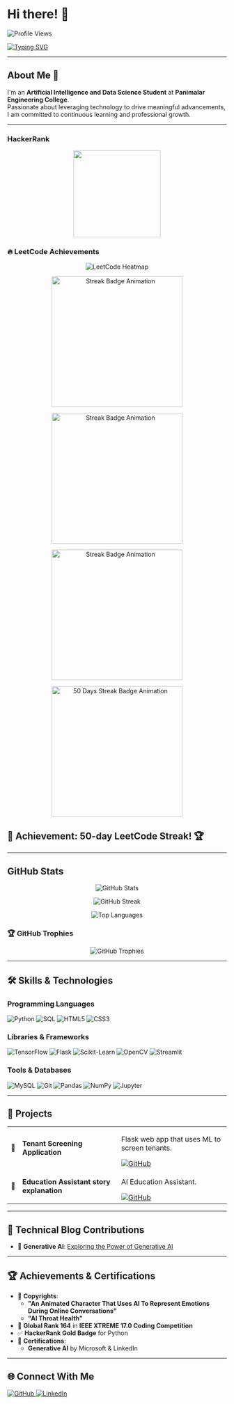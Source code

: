 # Hi there! 👋 

<p align="left"> 
  <img src="https://komarev.com/ghpvc/?username=SDineshKumar1304-codes&label=Profile%20views&color=0e75b6&style=flat" alt="Profile Views" /> 
</p>

[![Typing SVG](https://readme-typing-svg.herokuapp.com?font=Fira+Code&size=22&color=F70000&center=true&vCenter=true&width=470&height=80&lines=Hey%21+It%27s+Dinesh+Kumar;%F0%9F%92%BB+🤓Engineer)](https://git.io/typing-svg)

---

## About Me 🚀

I'm an **Artificial Intelligence and Data Science Student** at **Panimalar Engineering College**.  
Passionate about leveraging technology to drive meaningful advancements, I am committed to continuous learning and professional growth.

---
### HackerRank

<p align="center">
  <img src="https://github-production-user-asset-6210df.s3.amazonaws.com/125432987/418038834-fc04072b-4c52-442a-a550-d09b038bd24a.png?X-Amz-Algorithm=AWS4-HMAC-SHA256&X-Amz-Credential=AKIAVCODYLSA53PQK4ZA%2F20250228%2Fus-east-1%2Fs3%2Faws4_request&X-Amz-Date=20250228T133321Z&X-Amz-Expires=300&X-Amz-Signature=d333daca90560c5f4b460c359c0b3a0f029bb3060326f1b2729d3d724c75f191&X-Amz-SignedHeaders=host" width="200",href= 'https://www.hackerrank.com/profile/svani4830'>
</p>


### 🔥 LeetCode Achievements


<p align="center">
  <img src="https://leetcard.jacoblin.cool/Dinesh_Kumar_S_1329?theme=dark&ext=heatmap" alt="LeetCode Heatmap" />
</p>

<p>

  <p align="center">
      <img src="https://assets.leetcode.com/static_assets/marketing/2024-50.gif" width="300" alt=" Streak Badge Animation" />
  </p>


<p align="center">
  <img src="https://leetcode.com/static/images/badges/2024/gif/2024-12.gif" width="300" alt=" Streak Badge Animation" />
</p>

<p align="center">
  <img src="https://assets.leetcode.com/static_assets/marketing/202502.gif" width="300" alt=" Streak Badge Animation" />
</p>



<p align="center">
  <img src="https://assets.leetcode.com/static_assets/others/2550.gif" width="300" alt="50 Days Streak Badge Animation" />
</p>

## 🎉 **Achievement**: **50-day LeetCode Streak!** 🏆


---

## GitHub Stats


<p align="center">
  <img src="https://github-readme-stats.vercel.app/api?username=SDineshKumar1304&show_icons=true&locale=en&theme=dark" alt="GitHub Stats" />
</p>
<p align="center">
  <img src="https://github-readme-streak-stats.herokuapp.com/?user=SDineshKumar1304&theme=dark" alt="GitHub Streak" />
</p>
<p align="center">
  <img src="https://github-readme-stats.vercel.app/api/top-langs?username=SDineshKumar1304&show_icons=true&locale=en&layout=compact&theme=dark" alt="Top Languages" />
</p>

### 🏆 GitHub Trophies
<p align="center">
  <img src="https://github-profile-trophy.vercel.app/?username=SDineshKumar1304&theme=darkhub&no-frame=true&row=1&column=7" alt="GitHub Trophies" />
</p>

---

## 🛠️ Skills & Technologies

### **Programming Languages**
<p align="left">
  <img src="https://img.shields.io/badge/Python-3776AB?style=flat&logo=python&logoColor=white" alt="Python">
  <img src="https://img.shields.io/badge/SQL-CC2927?style=flat&logo=sql&logoColor=white" alt="SQL">
  <img src="https://img.shields.io/badge/HTML5-E34F26?style=flat&logo=html5&logoColor=white" alt="HTML5">
  <img src="https://img.shields.io/badge/CSS3-1572B6?style=flat&logo=css3&logoColor=white" alt="CSS3">
</p>

### **Libraries & Frameworks**
<p align="left">
  <img src="https://img.shields.io/badge/TensorFlow-FF6F00?style=flat&logo=tensorflow&logoColor=white" alt="TensorFlow">
  <img src="https://img.shields.io/badge/Flask-000000?style=flat&logo=flask&logoColor=white" alt="Flask">
  <img src="https://img.shields.io/badge/Scikit--Learn-F7931E?style=flat&logo=scikit-learn&logoColor=white" alt="Scikit-Learn">
  <img src="https://img.shields.io/badge/OpenCV-5C3EE8?style=flat&logo=opencv&logoColor=white" alt="OpenCV">
  <img src="https://img.shields.io/badge/Streamlit-FF4B4B?style=flat&logo=streamlit&logoColor=white" alt="Streamlit">
</p>

### **Tools & Databases**
<p align="left">
  <img src="https://img.shields.io/badge/MySQL-00000F?style=flat&logo=mysql&logoColor=white" alt="MySQL">
  <img src="https://img.shields.io/badge/Git-F05032?style=flat&logo=git&logoColor=white" alt="Git">
  <img src="https://img.shields.io/badge/Pandas-150458?style=flat&logo=pandas&logoColor=white" alt="Pandas">
  <img src="https://img.shields.io/badge/Numpy-013243?style=flat&logo=numpy&logoColor=white" alt="NumPy">
  <img src="https://img.shields.io/badge/Jupyter-F37626?style=flat&logo=jupyter&logoColor=white" alt="Jupyter">
</p>

---

## 🚀 Projects

<table>
  <tr>
    <td>🚧</td>
    <td><strong>Tenant Screening Application</strong></td>
    <td>
      <p>Flask web app that uses ML to screen tenants.</p>
      <a href="https://github.com/SDineshKumar1304/tenant-screening-app">
        <img src="https://img.shields.io/badge/Check%20It%20Out-8E44AD?style=flat&logo=github&logoColor=white" alt="GitHub">
      </a>
    </td>
  </tr>
  <tr>
    <td>🎯</td>
    <td><strong>Education Assistant story explanation</strong></td>
    <td>
      <p>AI Education Assistant.</p>
      <a href="https://github.com/SDineshKumar1304/Edu_Assistant">
        <img src="https://img.shields.io/badge/Explore%20Project-1ABC9C?style=flat&logo=github&logoColor=white" alt="GitHub">
      </a>
    </td>
  </tr>
</table>

---

## 📝 Technical Blog Contributions

- 📰 **Generative AI**: [Exploring the Power of Generative AI](https://medium.com/@DineshKumar1329)

---

## 🏆 Achievements & Certifications

- 📄 **Copyrights**:
  - **"An Animated Character That Uses AI To Represent Emotions During Online Conversations"**
  - **"AI Throat Health"**
- 🥇 **Global Rank 164** in **IEEE XTREME 17.0 Coding Competition**
- ✅ **HackerRank Gold Badge** for Python
- 📜 **Certifications**:
  - **Generative AI** by Microsoft & LinkedIn

---

## 🌐 Connect With Me

<p align="left">
  <a href="https://github.com/SDineshKumar1304">
    <img src="https://img.shields.io/badge/GitHub-100000?style=flat&logo=github&logoColor=white" alt="GitHub">
  </a>
  <a href="https://www.linkedin.com/in/s-dinesh-kumar2004" target="_blank">
    <img src="https://img.shields.io/badge/LinkedIn-0077B5?style=flat&logo=linkedin&logoColor=white" alt="LinkedIn">
  </a>
</p>
